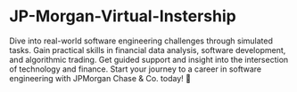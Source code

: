 # JP-Morgan-Virtual-Instership

Dive into real-world software engineering challenges through simulated tasks. Gain practical skills in financial data analysis, software development, and algorithmic trading. Get guided support and insight into the intersection of technology and finance. Start your journey to a career in software engineering with JPMorgan Chase & Co. today! 💼 
